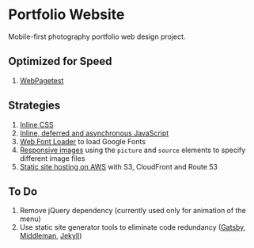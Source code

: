 # Portfolio Website
Mobile-first photography portfolio web design project. 

## Optimized for Speed
1. [WebPagetest](https://www.webpagetest.org/result/171209_F0_b8e42065b4431ed72e0860be06746090/)

## Strategies
1. [Inline CSS](https://developers.google.com/speed/docs/insights/InlineCSS)
2. [Inline, deferred and asynchronous JavaScript](https://developers.google.com/speed/docs/insights/BlockingJS)
3. [Web Font Loader](https://github.com/typekit/webfontloader) to load Google Fonts
4. [Responsive images](https://developers.google.com/web/fundamentals/design-and-ux/responsive/images) using the ```picture``` and ```source``` elements to specify different image files 
5. [Static site hosting on AWS](http://docs.aws.amazon.com/AmazonS3/latest/dev/WebsiteHosting.html) with S3, CloudFront and Route 53

## To Do
1. Remove jQuery dependency (currently used only for animation of the menu)
2. Use static site generator tools to eliminate code redundancy ([Gatsby](https://www.gatsbyjs.org/), [Middleman](https://middlemanapp.com/), [Jekyll](https://jekyllrb.com/))
